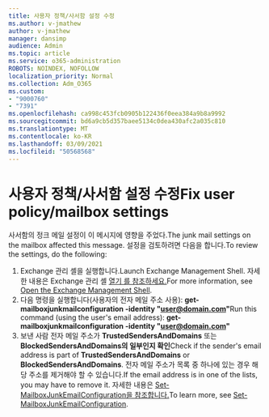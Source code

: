 ```yaml
---
title: 사용자 정책/사서함 설정 수정
ms.author: v-jmathew
author: v-jmathew
manager: dansimp
audience: Admin
ms.topic: article
ms.service: o365-administration
ROBOTS: NOINDEX, NOFOLLOW
localization_priority: Normal
ms.collection: Adm_O365
ms.custom:
- "9000760"
- "7391"
ms.openlocfilehash: ca998c453fcb0905b122436f0eea384a9b8a9992
ms.sourcegitcommit: bd6a9cb5d357baee5134c0dea430afc2a035c810
ms.translationtype: MT
ms.contentlocale: ko-KR
ms.lasthandoff: 03/09/2021
ms.locfileid: "50568568"
---
```

# <a name="fix-user-policymailbox-settings"></a><span data-ttu-id="3ff6b-102">사용자 정책/사서함 설정 수정</span><span class="sxs-lookup"><span data-stu-id="3ff6b-102">Fix user policy/mailbox settings</span></span>

<span data-ttu-id="3ff6b-103">사서함의 정크 메일 설정이 이 메시지에 영향을 주었다.</span><span class="sxs-lookup"><span data-stu-id="3ff6b-103">The junk mail settings on the mailbox affected this message.</span></span> <span data-ttu-id="3ff6b-104">설정을 검토하려면 다음을 합니다.</span><span class="sxs-lookup"><span data-stu-id="3ff6b-104">To review the settings, do the following:</span></span>

1. <span data-ttu-id="3ff6b-105">Exchange 관리 셸을 실행합니다.</span><span class="sxs-lookup"><span data-stu-id="3ff6b-105">Launch Exchange Management Shell.</span></span> <span data-ttu-id="3ff6b-106">자세한 내용은 Exchange 관리 셸 [열기 를 참조하세요.](https://go.microsoft.com/fwlink/?linkid=2101432)</span><span class="sxs-lookup"><span data-stu-id="3ff6b-106">For more information, see [Open the Exchange Management Shell](https://go.microsoft.com/fwlink/?linkid=2101432).</span></span>
2. <span data-ttu-id="3ff6b-107">다음 명령을 실행합니다(사용자의 전자 메일 주소 사용):  **get-mailboxjunkmailconfiguration -identity "user@domain.com"**</span><span class="sxs-lookup"><span data-stu-id="3ff6b-107">Run this command (using the user's email address):  **get-mailboxjunkmailconfiguration -identity "user@domain.com"**</span></span>
3. <span data-ttu-id="3ff6b-108">보낸 사람 전자 메일 주소가 **TrustedSendersAndDomains** 또는 **BlockedSendersAndDomains의 일부인지 확인**</span><span class="sxs-lookup"><span data-stu-id="3ff6b-108">Check if the sender's email address is part of **TrustedSendersAndDomains** or **BlockedSendersAndDomains**.</span></span> <span data-ttu-id="3ff6b-109">전자 메일 주소가 목록 중 하나에 있는 경우 해당 주소를 제거해야 할 수 있습니다.</span><span class="sxs-lookup"><span data-stu-id="3ff6b-109">If the email address is in one of the lists, you may have to remove it.</span></span> <span data-ttu-id="3ff6b-110">자세한 내용은 [Set-MailboxJunkEmailConfiguration을 참조합니다.](https://go.microsoft.com/fwlink/?linkid=2101047)</span><span class="sxs-lookup"><span data-stu-id="3ff6b-110">To learn more, see [Set-MailboxJunkEmailConfiguration](https://go.microsoft.com/fwlink/?linkid=2101047).</span></span>
